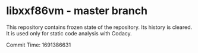 # libxxf86vm - master branch

This repository contains frozen state of the repository.
Its history is cleared. It is used only for static code
analysis with Codacy.

Commit Time: 1691386631
